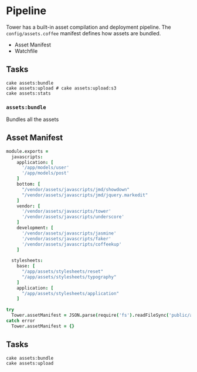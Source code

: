 # Pipeline

Tower has a built-in asset compilation and deployment pipeline.  The `config/assets.coffee` manifest defines how assets are bundled.

- Asset Manifest
- Watchfile

## Tasks

```
cake assets:bundle
cake assets:upload # cake assets:upload:s3
cake assets:stats
```

### `assets:bundle`

Bundles all the assets

## Asset Manifest

``` coffeescript
module.exports =
  javascripts:
    application: [
      '/app/models/user'
      '/app/models/post'
    ]
    bottom: [
      "/vendor/assets/javascripts/jmd/showdown"
      "/vendor/assets/javascripts/jmd/jquery.markedit"
    ]
    vendor: [
      '/vendor/assets/javascripts/tower'
      '/vendor/assets/javascripts/underscore'
    ]
    development: [
      '/vendor/assets/javascripts/jasmine'
      '/vendor/assets/javascripts/faker'
      '/vendor/assets/javascripts/coffeekup'
    ]
  
  stylesheets:
    base: [
      "/app/assets/stylesheets/reset"
      "/app/assets/stylesheets/typography"
    ]
    application: [
      "/app/assets/stylesheets/application"
    ]
    
try
  Tower.assetManifest = JSON.parse(require('fs').readFileSync('public/assets/manifest.json', 'utf-8'))
catch error
  Tower.assetManifest = {}
```

## Tasks

```
cake assets:bundle
cake assets:upload
```
